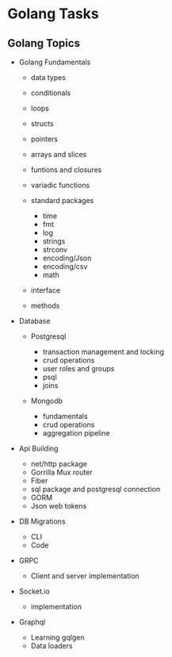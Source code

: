 # Golang Tasks

## Golang Topics

- Golang Fundamentals 
    - data types
    - conditionals
    - loops
    - structs
    - pointers
    - arrays and slices
    - funtions and closures
    - variadic functions
    - standard packages
        - time
        - fmt
        - log
        - strings
        - strconv
        - encoding/Json
        - encoding/csv
        - math
        
    - interface
    - methods
    
- Database
    - Postgresql
        - transaction management and locking
        - crud operations
        - user roles and groups
        - psql
        - joins

    - Mongodb
        - fundamentals
        - crud operations 
        - aggregation pipeline

- Api Building
    - net/http package
    - Gorrilla Mux router
    - Fiber
    - sql package and postgresql connection
    - GORM
    - Json web tokens

- DB Migrations
    - CLI 
    - Code

- GRPC
    - Client and server implementation

- Socket.io 
  - implementation

- Graphql
    - Learning gqlgen
    - Data loaders

